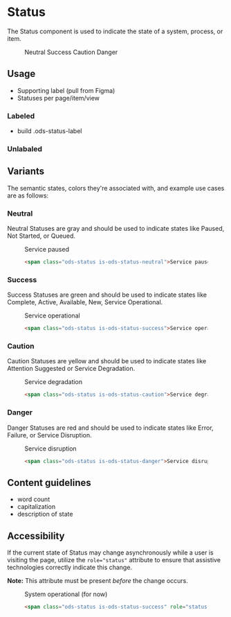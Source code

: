 # Status

The Status component is used to indicate the state of a system, process, or item.

<figure class="nimatron--example">
  <div class="nimatron--rendered">
    <span class="ods-status is-ods-status-neutral">Neutral</span>
    <span class="ods-status is-ods-status-success">Success</span>
    <span class="ods-status is-ods-status-caution">Caution</span>
    <span class="ods-status is-ods-status-danger">Danger</span>
  </div>
</figure>

## Usage

- Supporting label (pull from Figma)
- Statuses per page/item/view

### Labeled

- build .ods-status-label

### Unlabaled

## Variants

The semantic states, colors they're associated with, and example use cases are as follows:

### Neutral

Neutral Statuses are gray and should be used to indicate states like Paused, Not Started, or Queued.

<figure class="nimatron--example">
  <div class="nimatron--rendered">
    <span class="ods-status is-ods-status-neutral">Service paused</span>
  </div>

  ```html
  <span class="ods-status is-ods-status-neutral">Service paused</span>
  ```
</figure>

### Success

Success Statuses are green and should be used to indicate states like Complete, Active, Available, New, Service Operational.

<figure class="nimatron--example">
  <div class="nimatron--rendered">
    <span class="ods-status is-ods-status-success">Service operational</span>
  </div>

  ```html
  <span class="ods-status is-ods-status-success">Service operational</span>
  ```
</figure>

### Caution

Caution Statuses are yellow and should be used to indicate states like Attention Suggested or Service Degradation.

<figure class="nimatron--example">
  <div class="nimatron--rendered">
    <span class="ods-status is-ods-status-caution">Service degradation</span>
  </div>

  ```html
  <span class="ods-status is-ods-status-caution">Service degradation</span>
  ```
</figure>

### Danger

Danger Statuses are red and should be used to indicate states like Error, Failure, or Service Disruption.

<figure class="nimatron--example">
  <div class="nimatron--rendered">
    <span class="ods-status is-ods-status-danger">Service disruption</span>
  </div>

  ```html
  <span class="ods-status is-ods-status-danger">Service disruption</span>
  ```
</figure>

## Content guidelines

- word count
- capitalization
- description of state

## Accessibility

If the current state of Status may change asynchronously while a user is visiting the page, utilize the `role="status"` attribute to ensure that assistive technologies correctly indicate this change.

<strong>Note:</strong> This attribute must be present <em>before</em> the change occurs.

<figure class="nimatron--example">
  <div class="nimatron--rendered">
    <span class="ods-status is-ods-status-success" role="status">System operational (for now)</span>
  </div>

  ```html
  <span class="ods-status is-ods-status-success" role="status">System operational (for now)</span>
  ```
</figure>
